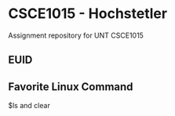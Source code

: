 # CSCE1015 - Hochstetler
Assignment repository for UNT CSCE1015
## EUID

## Favorite Linux Command
$ls and clear
